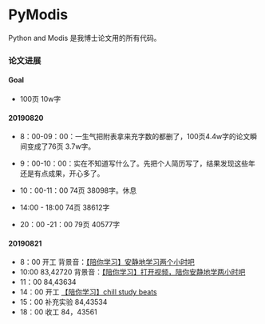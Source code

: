 # PyModis
Python and Modis
是我博士论文用的所有代码。

### 论文进展

#### Goal

- 100页 10w字

#### 20190820

- 8：00-09：00：一生气把附表拿来充字数的都删了，100页4.4w字的论文瞬间变成了76页 3.7w字。
- 9：00-10：00：实在不知道写什么了。先把个人简历写了，结果发现这些年还是有点成果，开心多了。
- 10：00-11：00 74页 38098字。休息


- 14:00 - 18:00 74页 38612字
- 20：00 -21：00 79页 40577字

#### 20190821

- 8：00 开工 背景音：[【陪你学习】安静地学习两个小时吧](https://www.bilibili.com/video/av29322161/)
- 10:00 83,42720 背景音：[【陪你学习】打开视频，陪你安静地学两小时吧](https://www.bilibili.com/video/av24874688/?spm_id_from=333.788.videocard.1)
- 11：00 84,43634
- 14：00 开工 [【陪你学习】chill study beats ](https://www.bilibili.com/video/av30741130/?p=2)
- 15：00 补充实验 84,43534
- 18：00 收工 84，43561